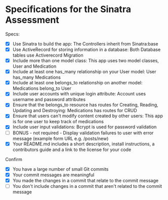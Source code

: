 # Specifications for the Sinatra Assessment

Specs:
- [x] Use Sinatra to build the app: The Controllers inherit from Sinatra:base 
- [x] Use ActiveRecord for storing information in a database: Both Database tables use Activerecord Migration
- [x] Include more than one model class: This app uses two model classes, User and Medication
- [x] Include at least one has_many relationship on your User model: User has_many Medications
- [x] Include at least one belongs_to relationship on another model: Medications belong_to User
- [x] Include user accounts with unique login attribute: Account uses username and password attributes
- [x] Ensure that the belongs_to resource has routes for Creating, Reading, Updating and Destroying: Medications has routes for CRUD
- [x] Ensure that users can't modify content created by other users: This app is for one user to keep track of medications
- [x] Include user input validations: Bcrypt is used for password validation
- [ ] BONUS - not required - Display validation failures to user with error message (example form URL e.g. /posts/new)
- [x] Your README.md includes a short description, install instructions, a contributors guide and a link to the license for your code

Confirm
- [x] You have a large number of small Git commits
- [x] Your commit messages are meaningful
- [x] You made the changes in a commit that relate to the commit message
- [ ] You don't include changes in a commit that aren't related to the commit message